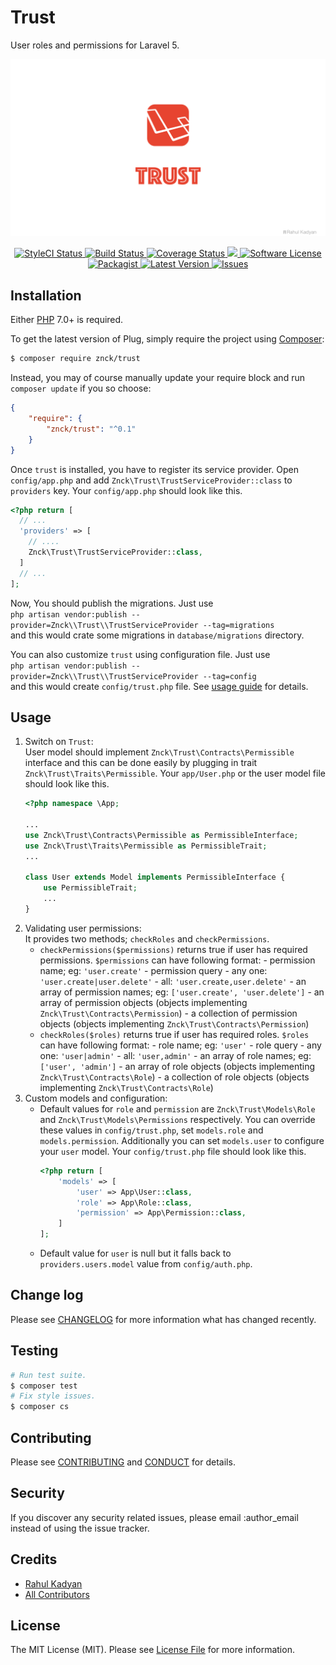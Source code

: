 Trust
=====
User roles and permissions for Laravel 5.

![Trust](cover.png)

<p align="center">
  <a href="https://styleci.io/repos/32819436">
    <img src="https://styleci.io/repos/32819436/shield" alt="StyleCI Status" />
  </a>
  <a href="https://circleci.com/gh/znck/trust">
    <img src="https://circleci.com/gh/znck/trust.svg?style=svg" alt="Build Status" />
  </a>
  <a href="https://coveralls.io/github/znck/trust?branch=master">
    <img src="https://coveralls.io/repos/github/znck/trust/badge.svg?branch=master&style=flat-square" alt="Coverage Status" />
  </a>
  <a href="https://www.codacy.com/app/znck/trust">
    <img src="https://api.codacy.com/project/badge/grade/9264639675f04aed934032372d433c7a"/>
  </a>
  <a href="LICENSE">
    <img src="https://img.shields.io/badge/license-MIT-brightgreen.svg?style=flat-square" alt="Software License" />
  </a>
  <a href="https://packagist.org/packages/znck/trust">
    <img src="https://img.shields.io/packagist/v/znck/trust.svg?style=flat-square" alt="Packagist" />
  </a>
  <a href="https://github.com/znck/trust/releases">
    <img src="https://img.shields.io/github/release/znck/trust.svg?style=flat-square" alt="Latest Version" />
  </a>

  <a href="https://github.com/znck/trust/issues">
    <img src="https://img.shields.io/github/issues/znck/trust.svg?style=flat-square" alt="Issues" />
  </a>
</p>

## Installation

Either [PHP](https://php.net) 7.0+ is required.

To get the latest version of Plug, simply require the project using [Composer](https://getcomposer.org):

```bash
$ composer require znck/trust
```

Instead, you may of course manually update your require block and run `composer update` if you so choose:

```json
{
    "require": {
        "znck/trust": "^0.1"
    }
}
```

Once `trust` is installed, you have to register its service provider. Open `config/app.php` and add `Znck\Trust\TrustServiceProvider::class` to `providers` key. Your `config/app.php` should look like this.

```php
<?php return [
  // ...
  'providers' => [
    // ....
    Znck\Trust\TrustServiceProvider::class,
  ]
  // ...
];
```

Now, You should publish the migrations. Just use  
`php artisan vendor:publish --provider=Znck\\Trust\\TrustServiceProvider --tag=migrations`  
and this would crate some migrations in `database/migrations` directory.

You can also customize `trust` using configuration file. Just use   
`php artisan vendor:publish --provider=Znck\\Trust\\TrustServiceProvider --tag=config`  
and this would create `config/trust.php` file. See [usage guide](#usage) for details.

## Usage
1. Switch on `Trust`:  
    User model should implement `Znck\Trust\Contracts\Permissible` interface and this can be done easily by plugging in trait `Znck\Trust\Traits\Permissible`. Your `app/User.php` or the user model file should look like this.
    ``` php
    <?php namespace \App;
    
    ...
    use Znck\Trust\Contracts\Permissible as PermissibleInterface;
    use Znck\Trust\Traits\Permissible as PermissibleTrait;
    ...
    
    class User extends Model implements PermissibleInterface {
        use PermissibleTrait;
        ...
    }
    ```
1. Validating user permissions:  
    It provides two methods; `checkRoles` and `checkPermissions`.
    - `checkPermissions($permissions)` returns true if user has required permissions.
        `$permissions` can have following format:
             - permission name; eg: `'user.create'`
             - permission query 
                 - any one: `'user.create|user.delete'`
                 - all: `'user.create,user.delete'`
             - an array of permission names; eg: `['user.create', 'user.delete']`
             - an array of permission objects (objects implementing `Znck\Trust\Contracts\Permission`)
             - a collection of permission objects (objects implementing `Znck\Trust\Contracts\Permission`)
    - `checkRoles($roles)` returns true if user has required roles.
        `$roles` can have following format:
             - role name; eg: `'user'`
             - role query
                 - any one: `'user|admin'`
                 - all: `'user,admin'`
             - an array of role names; eg: `['user', 'admin']`
             - an array of role objects (objects implementing `Znck\Trust\Contracts\Role`)
             - a collection of role objects (objects implementing `Znck\Trust\Contracts\Role`)
1. Custom models and configuration:    
    - Default values for `role` and `permission` are `Znck\Trust\Models\Role` and `Znck\Trust\Models\Permissions` respectively. You can override these values in `config/trust.php`, set `models.role` and `models.permission`. Additionally you can set `models.user` to configure your `user` model. Your `config/trust.php` file should look like this.
        ``` php 
        <?php return [
            'models' => [
                'user' => App\User::class,
                'role' => App\Role::class,
                'permission' => App\Permission::class,
            ]
        ];
        ```
    - Default value for `user` is null but it falls back to `providers.users.model` value from `config/auth.php`.

## Change log

Please see [CHANGELOG](CHANGELOG.md) for more information what has changed recently.

## Testing

``` bash
# Run test suite.
$ composer test
# Fix style issues.
$ composer cs
```

## Contributing

Please see [CONTRIBUTING](CONTRIBUTING.md) and [CONDUCT](CONDUCT.md) for details.

## Security

If you discover any security related issues, please email :author_email instead of using the issue tracker.

## Credits

- [Rahul Kadyan][link-author]
- [All Contributors][link-contributors]

## License

The MIT License (MIT). Please see [License File](LICENSE) for more information.

[link-author]: https://github.com/znck
[link-contributors]: ../../contributors
